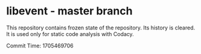 # libevent - master branch

This repository contains frozen state of the repository.
Its history is cleared. It is used only for static code
analysis with Codacy.

Commit Time: 1705469706